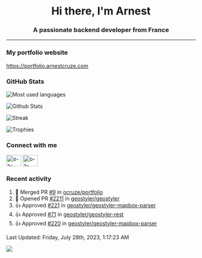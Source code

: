 <h1 align="center">Hi there, I'm Arnest</h1>
<h3 align="center">A passionate backend developer from France</h3>

---

### My portfolio website

https://portfolio.arnestcruze.com

### GitHub Stats

![Most used languages](https://github-readme-stats.vercel.app/api/top-langs/?username=ocruze&langs_count=10&layout=compact&hide=tsql)

![Github Stats](https://github-readme-stats.vercel.app/api?username=ocruze&count_private=true&show_icons=true&title_color=fff&text_color=fff&bg_color=30,36d1dc,904e95)

![Streak](https://github-readme-streak-stats.herokuapp.com/?user=ocruze&)

![Trophies](https://github-profile-trophy.vercel.app/?username=ocruze)

### Connect with me

<p align="left">
  <a href="mailto:o.cruze@live.com" target="blank"><img align="center" src="https://upload.wikimedia.org/wikipedia/commons/d/df/Microsoft_Office_Outlook_%282018%E2%80%93present%29.svg" alt="o-a-cruze" height="30" width="40" /></a>
  <a href="https://linkedin.com/in/o-a-cruze" target="blank"><img align="center" src="https://raw.githubusercontent.com/rahuldkjain/github-profile-readme-generator/master/src/images/icons/Social/linked-in-alt.svg" alt="o-a-cruze" height="30" width="40" /></a>
</p>

### Recent activity

<!--RECENT_ACTIVITY:start-->
1. 🎉 Merged PR [#9](https://github.com/ocruze/portfolio/pull/9) in [ocruze/portfolio](https://github.com/ocruze/portfolio)
2. 💪 Opened PR [#2211](https://github.com/geostyler/geostyler/pull/2211) in [geostyler/geostyler](https://github.com/geostyler/geostyler)
3. 👍 Approved [#221](https://github.com/geostyler/geostyler-mapbox-parser/pull/221#pullrequestreview-1424626332) in [geostyler/geostyler-mapbox-parser](https://github.com/geostyler/geostyler-mapbox-parser)
4. 👍 Approved [#71](https://github.com/geostyler/geostyler-rest/pull/71#pullrequestreview-1424559281) in [geostyler/geostyler-rest](https://github.com/geostyler/geostyler-rest)
5. 👍 Approved [#220](https://github.com/geostyler/geostyler-mapbox-parser/pull/220#pullrequestreview-1424472563) in [geostyler/geostyler-mapbox-parser](https://github.com/geostyler/geostyler-mapbox-parser)
<!--RECENT_ACTIVITY:end-->

<!--RECENT_ACTIVITY:last_update-->
Last Updated: Friday, July 28th, 2023, 1:17:23 AM
<!--RECENT_ACTIVITY:last_update_end-->

[![](https://visitcount.itsvg.in/api?id=ocruze&label=Profile%20Views&pretty=false)](https://visitcount.itsvg.in)
